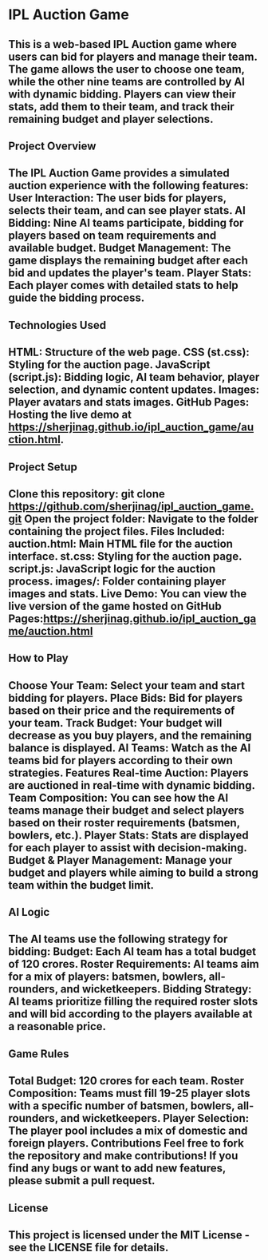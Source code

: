 # IPL Auction Game
This is a web-based IPL Auction game where users can bid for players and manage their team. The game allows the user to choose one team, while the other nine teams are controlled by AI with dynamic bidding. Players can view their stats, add them to their team, and track their remaining budget and player selections.
---
## Project Overview
The IPL Auction Game provides a simulated auction experience with the following features:
**User Interaction**: The user bids for players, selects their team, and can see player stats.
**AI Bidding**: Nine AI teams participate, bidding for players based on team requirements and available budget.
**Budget Management**: The game displays the remaining budget after each bid and updates the player's team.
**Player Stats**: Each player comes with detailed stats to help guide the bidding process.
---
## Technologies Used
HTML: Structure of the web page.
CSS (st.css): Styling for the auction page.
JavaScript (script.js): Bidding logic, AI team behavior, player selection, and dynamic content updates.
Images: Player avatars and stats images.
GitHub Pages: Hosting the live demo at https://sherjinag.github.io/ipl_auction_game/auction.html.
---
## Project Setup
Clone this repository:
git clone https://github.com/sherjinag/ipl_auction_game.git
Open the project folder: Navigate to the folder containing the project files.
Files Included:
auction.html: Main HTML file for the auction interface.
st.css: Styling for the auction page.
script.js: JavaScript logic for the auction process.
images/: Folder containing player images and stats.
Live Demo: You can view the live version of the game hosted on GitHub Pages:https://sherjinag.github.io/ipl_auction_game/auction.html
---
## How to Play
**Choose Your Team**: Select your team and start bidding for players.
**Place Bids**: Bid for players based on their price and the requirements of your team.
**Track Budget**: Your budget will decrease as you buy players, and the remaining balance is displayed.
**AI Teams:** Watch as the AI teams bid for players according to their own strategies.
Features
**Real-time Auction**: Players are auctioned in real-time with dynamic bidding.
**Team Composition**: You can see how the AI teams manage their budget and select players based on their roster requirements (batsmen, bowlers, etc.).
**Player Stats**: Stats are displayed for each player to assist with decision-making.
**Budget & Player Management**: Manage your budget and players while aiming to build a strong team within the budget limit.
---
## AI Logic
The AI teams use the following strategy for bidding:
Budget: Each AI team has a total budget of 120 crores.
Roster Requirements: AI teams aim for a mix of players: batsmen, bowlers, all-rounders, and wicketkeepers.
Bidding Strategy: AI teams prioritize filling the required roster slots and will bid according to the players available at a reasonable price.
---
## Game Rules
Total Budget: 120 crores for each team.
Roster Composition: Teams must fill 19-25 player slots with a specific number of batsmen, bowlers, all-rounders, and wicketkeepers.
Player Selection: The player pool includes a mix of domestic and foreign players.
Contributions
Feel free to fork the repository and make contributions! If you find any bugs or want to add new features, please submit a pull request.
---
## License
This project is licensed under the MIT License - see the LICENSE file for details.
---
